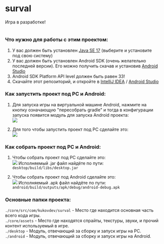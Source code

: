 # surval
Игра в разработке!
#

### Что нужно для работы с этим проектом:
1. У вас должен быть установлен [Java SE 17](https://www.oracle.com/java/technologies/downloads/#java17) (выберите и установите под свою систему)</br>
2. У вас должен быть установлен Android SDK (очень желательно последней версии). Его можно получить скачав и установив [Android Studio](https://developer.android.com/studio)</br>
3. Android SDK Platform API level должен быть равен 33!</br>
4. Скачайте этот репозиторий, и откройте в [IntelliJ IDEA](https://www.jetbrains.com/idea/download/#section=windows) / [Android Studio](https://developer.android.com/studio)</br>

### Как запустить проект под PC и Android:
1. Для запуска игры на виртуальной машине Android, нажмите на кнопку означающую "пересобрать gradle" и тогда в конфигурации запуска появится модуль для запуска Android проекта:</br>
![](https://user-images.githubusercontent.com/103067811/210158514-6ede1d98-0a82-45a7-93f3-352876b0ca87.png)

2. Для того чтобы запустить проект под PC сделайте это:</br>
![](https://user-images.githubusercontent.com/103067811/210156728-e8a8d1f0-d2fd-4d4e-9a36-5b96d03b88f4.gif)

### Как собрать проект под PC и Android:
1. Чтобы собрать проект под PC сделайте это:</br>
![](https://user-images.githubusercontent.com/103067811/210158434-0ac05cd3-e9d2-498a-b85a-de3c9b77b0c5.gif)
Исполняемый .jar файл найдёте по пути: ```desktop/build/libs/desktop.jar```

2. Чтобы собрать проект под Android сделайте это:</br>
![](https://user-images.githubusercontent.com/103067811/210158591-3b1dc7bc-6764-4dc7-aede-6b0eba31ee90.gif)
Исполняемый .apk файл найдёте по пути: ```android/build/outputs/apk/debug/android-debug.apk```

### Основные папки проекта:
```./core/src/com/kukovdev/surval``` - Место где находится основная часть всего кода игры.</br>
```./core/assets``` - Место где находятся спрайты, текстуры, звуки, и прочий контент используемый в игре.</br>
```./desktop``` - Модуль, отвечающий за сборку и запуск игры на PC.</br>
```./android``` - Модуль, отвечающий за сборку и запуск игры на Android.</br>
